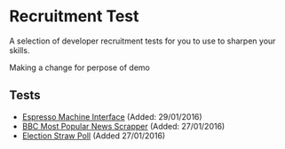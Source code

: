 # Recruitment Test

A selection of developer recruitment tests for you to use to sharpen your skills.

Making a change for perpose of demo

## Tests

 - [Espresso Machine Interface](espresso-machine.md) (Added: 29/01/2016)
 - [BBC Most Popular News Scrapper](news-scrapper.md) (Added: 27/01/2016)
 - [Election Straw Poll](straw-poll.md) (Added 27/01/2016)


